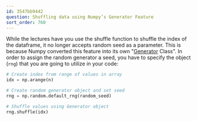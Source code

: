 ```yaml
---
id: 3547bb9442
question: Shuffling data using Numpy’s Generator Feature
sort_order: 760
---
```


While the lectures have you use the shuffle function to shuffle the index of the dataframe, it no longer accepts random seed as a parameter. This is because Numpy converted this feature into its own "[Generator](https://numpy.org/doc/stable/reference/random/generator.html) Class". In order to assign the random generator a seed, you have to specify the object (`rng`) that you are going to utilize in your code:

```python
# Create index from range of values in array
idx = np.arange(n)

# Create random generator object and set seed
rng = np.random.default_rng(random_seed)

# Shuffle values using Generator object
rng.shuffle(idx)
```
